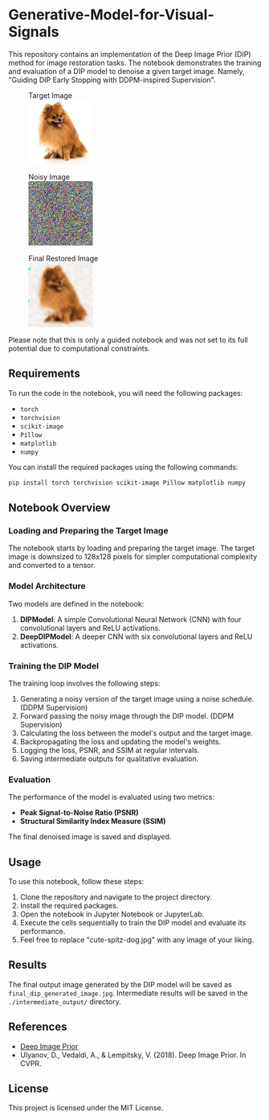 # Generative-Model-for-Visual-Signals
This repository contains an implementation of the Deep Image Prior (DIP) method for image restoration tasks. The notebook demonstrates the training and evaluation of a DIP model to denoise a given target image. Namely, "Guiding DIP Early Stopping with DDPM-inspired Supervision". 

<figure>
  <figcaption>Target Image</figcaption>
  <img
  src="./target_image.jpg"
  alt="Target Image">
</figure>



<figure>
  <figcaption>Noisy Image</figcaption>
  <img
  src="./noisy_image.jpg"
  alt="Noisy Image">
</figure>



<figure>
  <figcaption>Final Restored Image</figcaption>
  <img
  src="./final_dip_generated_image.jpg"
  alt="Restored Image">
</figure>

Please note that this is only a guided notebook and was not set to its full potential due to computational constraints. 

## Requirements

To run the code in the notebook, you will need the following packages:

- `torch`
- `torchvision`
- `scikit-image`
- `Pillow`
- `matplotlib`
- `numpy`

You can install the required packages using the following commands:

```bash
pip install torch torchvision scikit-image Pillow matplotlib numpy
```

## Notebook Overview

### Loading and Preparing the Target Image

The notebook starts by loading and preparing the target image. The target image is downsized to 128x128 pixels for simpler computational complexity and converted to a tensor.

### Model Architecture

Two models are defined in the notebook:

1. **DIPModel**: A simple Convolutional Neural Network (CNN) with four convolutional layers and ReLU activations.
2. **DeepDIPModel**: A deeper CNN with six convolutional layers and ReLU activations.

### Training the DIP Model

The training loop involves the following steps:

1. Generating a noisy version of the target image using a noise schedule. (DDPM Supervision)
2. Forward passing the noisy image through the DIP model. (DDPM Supervision)
3. Calculating the loss between the model's output and the target image.
4. Backpropagating the loss and updating the model's weights.
5. Logging the loss, PSNR, and SSIM at regular intervals.
6. Saving intermediate outputs for qualitative evaluation.

### Evaluation

The performance of the model is evaluated using two metrics:
- **Peak Signal-to-Noise Ratio (PSNR)**
- **Structural Similarity Index Measure (SSIM)**

The final denoised image is saved and displayed.

## Usage

To use this notebook, follow these steps:

1. Clone the repository and navigate to the project directory.
2. Install the required packages.
3. Open the notebook in Jupyter Notebook or JupyterLab.
4. Execute the cells sequentially to train the DIP model and evaluate its performance.
5. Feel free to replace "cute-spitz-dog.jpg" with any image of your liking.

## Results

The final output image generated by the DIP model will be saved as `final_dip_generated_image.jpg`. Intermediate results will be saved in the `./intermediate_output/` directory.

## References

- [Deep Image Prior](https://dmitryulyanov.github.io/deep_image_prior)
- Ulyanov, D., Vedaldi, A., & Lempitsky, V. (2018). Deep Image Prior. In CVPR.

## License

This project is licensed under the MIT License.
